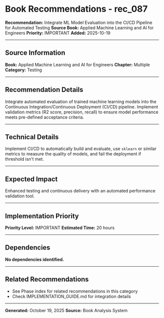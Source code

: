 # Book Recommendations - rec_087

**Recommendation:** Integrate ML Model Evaluation into the CI/CD Pipeline for Automated Testing
**Source Book:** Applied Machine Learning and AI for Engineers
**Priority:** IMPORTANT
**Added:** 2025-10-19

---

## Source Information

**Book:** Applied Machine Learning and AI for Engineers
**Chapter:** Multiple
**Category:** Testing

---

## Recommendation Details

Integrate automated evaluation of trained machine learning models into the Continuous Integration/Continuous Deployment (CI/CD) pipeline. Implement validation metrics (R2 score, precision, recall) to ensure model performance meets pre-defined acceptance criteria.

---

## Technical Details

Implement CI/CD to automatically build and evaluate, use `sklearn` or similar metrics to measure the quality of models, and fail the deployment if threshold isn't met.

---

## Expected Impact

Enhanced testing and continuous delivery with an automated performance validation tool.

---

## Implementation Priority

**Priority Level:** IMPORTANT
**Estimated Time:** 20 hours

---

## Dependencies

**No dependencies identified.**

---

## Related Recommendations

- See Phase index for related recommendations in this category
- Check IMPLEMENTATION_GUIDE.md for integration details

---

**Generated:** October 19, 2025
**Source:** Book Analysis System
